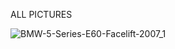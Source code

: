 ALL PICTURES 



![BMW-5-Series-E60-Facelift-2007_1](https://user-images.githubusercontent.com/117038006/213455617-e07d989a-6bee-457c-aa8c-627f2e81c298.jpg)
